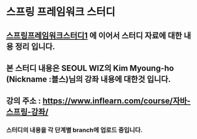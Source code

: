 #  스프링 프레임워크 스터디
## <a href = "https://github.com/leedongjoon121/SpringFramework_study">스프링프레임워크스터디1</a> 에 이어서 스터디 자료에 대한 내용 정리 입니다.
## 본 스터디 내용은 SEOUL WIZ의 Kim Myoung-ho (Nickname :블스)님의 강좌 내용에 대한것 입니다.
## 강의 주소 : https://www.inflearn.com/course/자바-스프링-강좌/
### 스터디의 내용을 각 단계별 branch에 업로드 중입니다.
